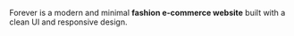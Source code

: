 Forever is a modern and minimal **fashion e-commerce website** built with a clean UI and responsive design.  
